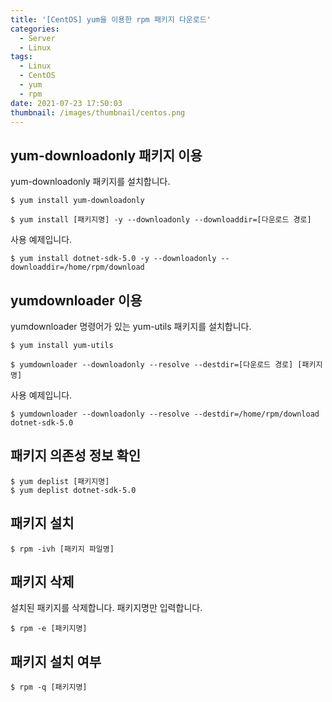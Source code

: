 ```yaml
---
title: '[CentOS] yum을 이용한 rpm 패키지 다운로드'
categories:
  - Server
  - Linux
tags:
  - Linux
  - CentOS
  - yum
  - rpm
date: 2021-07-23 17:50:03
thumbnail: /images/thumbnail/centos.png
---
```


## yum-downloadonly 패키지 이용

yum-downloadonly 패키지를 설치합니다.

```shell
$ yum install yum-downloadonly
```

```shell
$ yum install [패키지명] -y --downloadonly --downloaddir=[다운로드 경로]
```

사용 예제입니다.

```shell
$ yum install dotnet-sdk-5.0 -y --downloadonly --downloaddir=/home/rpm/download
```

## yumdownloader 이용

yumdownloader 명령어가 있는 yum-utils 패키지를 설치합니다.

```shell
$ yum install yum-utils
```

```shell
$ yumdownloader --downloadonly --resolve --destdir=[다운로드 경로] [패키지명]
```

사용 예제입니다.

```shell
$ yumdownloader --downloadonly --resolve --destdir=/home/rpm/download dotnet-sdk-5.0
```

## 패키지 의존성 정보 확인

```shell
$ yum deplist [패키지명]
$ yum deplist dotnet-sdk-5.0
```

## 패키지 설치

```shell
$ rpm -ivh [패키지 파일명]
```

## 패키지 삭제

설치된 패키지를 삭제합니다. 패키지명만 입력합니다.

```shell
$ rpm -e [패키지명]
```

## 패키지 설치 여부

```shell
$ rpm -q [패키지명]
```
